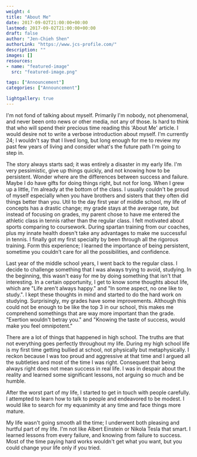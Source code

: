 ```yaml
---
weight: 4
title: "About Me"
date: 2017-09-02T21:00:00+00:00
lastmod: 2017-09-02T21:00:00+00:00
draft: false
author: "Jen-Chieh Shen"
authorLink: "https://www.jcs-profile.com/"
description: ""
images: []
resources:
- name: "featured-image"
  src: "featured-image.png"

tags: ["Announcement"]
categories: ["Announcement"]

lightgallery: true
---
```


I'm not fond of talking about myself. Primarily I'm nobody, not phenomenal, 
and never been onto news or other media, not any of those. Is hard to think 
that who will spend their precious time reading this 'About Me' article. I 
would desire not to write a verbose introduction about myself. I'm currently 
24; I wouldn't say that I lived long, but long enough for me to review my 
past few years of living and consider what's the future path I'm going to 
step in.

<!-- more -->

The story always starts sad; it was entirely a disaster in my early life. I'm 
very pessimistic, give up things quickly, and not knowing how to be persistent. 
Wonder where are the differences between success and failure. Maybe I do have 
gifts for doing things right, but not for long. When I grew up a little, I'm 
already at the bottom of the class. I usually couldn't be proud of myself 
especially when you have brothers and sisters that they often did things better 
than you. Util to the day first year of middle school, my life of concepts has 
a drastic change; my grade stays at the average rate, but instead of focusing 
on grades, my parent chose to have me entered the athletic class in tennis rather 
than the regular class. I felt motivated about sports comparing to coursework. 
During spartan training from our coaches, plus my innate health doesn't take any 
advantages to make me successful in tennis. I finally got my first specialty by 
been through all the rigorous training. Form this experience; I learned the 
importance of being persistent, sometime you couldn't care for all the 
possibilities, and confidence.

Last year of the middle school years, I went back to the regular class. I decide to 
challenge something that I was always trying to avoid, studying. In the beginning, 
this wasn't easy for me by doing something that isn't that interesting. In a certain 
opportunity, I get to know some thoughts about life, which are "Life aren't always 
happy." and "In some aspect, no one like to study.". I kept these thoughts in mind 
and started to do the hard work on studying. Surprisingly, my grades have some 
improvements. Although this could not be enough to be like the top 3 in our school, 
this makes me comprehend somethings that are way more important than the grade. 
"Exertion wouldn't betray you." and "Knowing the taste of success, would make you 
feel omnipotent."

There are a lot of things that happened in high school. The truths are that not 
everything goes perfectly throughout my life. During my high school life is my 
first time getting bullied at school, not physically but metaphysically. I reckon because I was too proud and aggressive at that time and I argued all the subtleties and most of the time I was right. Consequent that being always right does not mean success in real life. I was in despair about the reality and learned some significant lessons, not arguing so much and be humble.

After the worst part of my life, I started to get in touch with people carefully. 
I attempted to learn how to talk to people and endeavored to be modest. I would 
like to search for my equanimity at any time and face things more mature.

My life wasn't going smooth all the time; I underwent both pleasing and hurtful 
part of my life. I'm not like Albert Einstein or Nikola Tesla that smart. I learned 
lessons from every failure, and knowing from failure to success. Most of the 
time paying hard works wouldn't get what you want, but you could change your 
life only if you tried.
